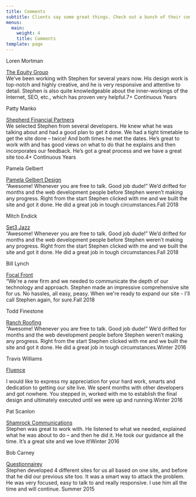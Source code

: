 ```yaml
---
title: Comments
subtitle: Clients say some great things. Check out a bunch of their comments. When we’re done you’ll be saying things like this too …….
menus:
  main:
    weight: 4
    title: Comments
template: page
---
```


<p class="stevie_headline_person">Loren Mortman</p>
<p class="stevie_headline"><a target="&#95;blank" class="comment" href="https://theequitygroup.com/"><span class="stevie_headline">The Equity Group</span></a><br>
<span class="stevie_body">We’ve been working with Stephen for several years now. His design work is top-notch and highly creative, and he is very responsive and attentive to detail.  Stephen is also quite knowledgeable about the inner-workings of the Internet, SEO, etc., which has proven very helpful.</span><span class="client_date">7+ Continuous Years</span></p>

<p class="stevie_headline_person">Patty Manko</p>
<p class="stevie_headline"><a target="&#95;blank" class="comment" href="https://www.ShepherdFinancialPartners.com/"><span class="stevie_headline">Shepherd Financial Partners</span></a><br>
<span class="stevie_body">We selected Stephen from several developers. He knew what he was talking about and had a good plan to get it done. We had a tight timetable to get the site done – twice! And both times he met the dates. He’s great to work with and has good views on what to do that he explains and then incorporates our feedback. He’s got a great process and we have a great site too.</span><span class="client_date">4+ Continuous Years</p>

<p class="stevie_headline_person">Pamela Gelbert</p>
<p class="stevie_headline"><a target="&#95;blank" class="comment" href="https://pamelagelbertdesign.com/"><span class="stevie_headline">Pamela Gelbert Design</span></a><br>
<span class="stevie_body"><span class="quote">“Awesome! Whenever you are free to talk. Good job dude!”</span> We’d drifted for months and the web development people before Stephen weren’t making any progress. Right from the start Stephen clicked with me and we built the site and got it done. He did a great job in tough circumstances.</span><span class="client_date">Fall 2018</span></p>

<p class="stevie_headline_person">Mitch Endick</p>
<p class="stevie_headline"><a target="&#95;blank" class="comment" href="https://set3jazz.com/"><span class="stevie_headline">Set3 Jazz</span></a><br>
<span class="stevie_body"><span class="quote">“Awesome! Whenever you are free to talk. Good job dude!”</span> We’d drifted for months and the web development people before Stephen weren’t making any progress. Right from the start Stephen clicked with me and we built the site and got it done. He did a great job in tough circumstances.</span><span class="client_date">Fall 2018</span></p>

<p class="stevie_headline_person">Bill Lynch</p>
<p class="stevie_headline"><a target="&#95;blank" class="comment" href="http://focalfront.com/"><span class="stevie_headline">Focal Front</span></a><br>
<span class="stevie_body"><span class="quote">“We're a new firm and we needed to communicate the depth of our technology and approach. Stephen made an impressive comprehensive site for us. No hassles, all easy, peasy. When we're ready to expand our site - I'll call Stephen again, for sure.</span><span class="client_date">Fall 2018</span></p>

<p class="stevie_headline_person">Todd Finestone</p>
<p class="stevie_headline"><a target="&#95;blank" class="comment" href="https://www.ranchroofing.com/"><span class="stevie_headline">Ranch Roofing</span></a><br>
<span class="stevie_body"><span class="quote">“Awesome! Whenever you are free to talk. Good job dude!”</span> We’d drifted for months and the web development people before Stephen weren’t making any progress. Right from the start Stephen clicked with me and we built the site and got it done. He did a great job in tough circumstances.</span><span class="client_date">Winter 2016</span></p>

<p class="stevie_headline_person">Travis Williams</p>
<p class="stevie_headline"><a target="&#95;blank" class="comment" href="https://www.fluence.science/"><span class="stevie_headline">Fluence</span></a><br>
<p><span class="stevie_body">I would like to express my appreciation for your hard work, smarts and dedication to getting our site live. We spent months with other developers and got nowhere. You stepped in, worked with me to establish the final design and ultimately executed until we were up and running.</span><span class="client_date">Winter 2016</span></p>

<p class="stevie_headline_person">Pat Scanlon</p>
<p class="stevie_headline"><a target="&#95;blank" class="comment" href="http://www.shamrockcommunications.com/"><span class="stevie_headline">Shamrock Communications</span></a><br>
<span class="stevie_body">Stephen was great to work with. He listened to what we needed, explained what he was about to do – and then he did it. He took our guidance all the time. It’s a great site and we love it!</span><span class="client_date">Winter 2016</span></p>

<p class="stevie_headline_person">Bob Carney</p>
<p class="stevie_headline"><a target="&#95;blank" class="comment" href="http://www.questionnairey.com/"><span class="stevie_headline">Questionnairey</span></a><br>
<span class="stevie_body">Stephen developed 4 different sites for us all based on one site, and before that he did our previous site too. It was a smart way to attack the problem. He was very focused, easy to talk to and really responsive. I use him all the time and will continue.</span><span class="client_date"> Summer 2015</span></p>
